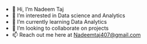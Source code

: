 - 👋 Hi, I’m Nadeem Taj
- 👀 I’m interested in Data science and Analytics 
- 🌱 I’m currently learning Data Analytics
- 💞️ I’m looking to collaborate on projects
- 📫 Reach out me here at Nadeemtaj407@gmail.com

 
